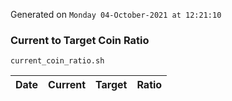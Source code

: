 Generated on `Monday 04-October-2021 at 12:21:10`

### Current to Target Coin Ratio
`current_coin_ratio.sh`

Date|Current|Target|Ratio
---|---|---|---

